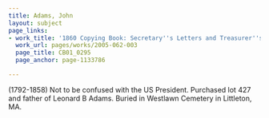 ```yaml
---
title: Adams, John
layout: subject
page_links:
- work_title: '1860 Copying Book: Secretary''s Letters and Treasurer''s Letters, 2005.062.003  '
  work_url: pages/works/2005-062-003
  page_title: CB01_0295
  page_anchor: page-1133786

---
```

<p>(1792-1858) Not to be confused with the US President. Purchased lot 427 and father of Leonard B Adams. Buried in Westlawn Cemetery in Littleton, MA.</p>